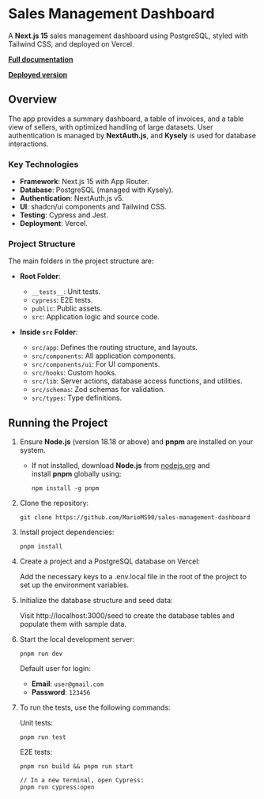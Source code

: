 # Sales Management Dashboard

A **Next.js 15** sales management dashboard using PostgreSQL, styled with Tailwind CSS, and deployed on Vercel.

**[Full documentation](https://github.com/MarioMS90/sales-management-dashboard/wiki/Sales-Management-Dashboard-%E2%80%90-Documentation)**

**[Deployed version](https://a-safe-technical-test-roan.vercel.app/sign-in)**

## Overview

The app provides a summary dashboard, a table of invoices, and a table view of sellers, with optimized handling of large datasets. User authentication is managed by **NextAuth.js**, and **Kysely** is used for database interactions.

### Key Technologies

- **Framework**: Next.js 15 with App Router.
- **Database**: PostgreSQL (managed with Kysely).
- **Authentication**: NextAuth.js v5.
- **UI**: shadcn/ui components and Tailwind CSS.
- **Testing**: Cypress and Jest.
- **Deployment**: Vercel.

### Project Structure

The main folders in the project structure are:

- **Root Folder**:

  - `__tests__`: Unit tests.
  - `cypress`: E2E tests.
  - `public`: Public assets.
  - `src`: Application logic and source code.

- **Inside `src` Folder**:
  - `src/app`: Defines the routing structure, and layouts.
  - `src/components`: All application components.
  - `src/components/ui`: For UI components.
  - `src/hooks`: Custom hooks.
  - `src/lib`: Server actions, database access functions, and utilities.
  - `src/schemas`: Zod schemas for validation.
  - `src/types`: Type definitions.

## Running the Project

1. Ensure **Node.js** (version 18.18 or above) and **pnpm** are installed on your system.

   - If not installed, download **Node.js** from [nodejs.org](https://nodejs.org/) and install **pnpm** globally using:
     ```shell
     npm install -g pnpm
     ```

2. Clone the repository:

   ```shell
   git clone https://github.com/MarioMS90/sales-management-dashboard
   ```

3. Install project dependencies:

   ```shell
   pnpm install
   ```

4. Create a project and a PostgreSQL database on Vercel:

   Add the necessary keys to a .env.local file in the root of the project to set up the environment variables.

5. Initialize the database structure and seed data:

   Visit http://localhost:3000/seed to create the database tables and populate them with sample data.

6. Start the local development server:

   ```shell
   pnpm run dev
   ```

   Default user for login:

   - **Email**: `user@gmail.com`
   - **Password**: `123456`

7. To run the tests, use the following commands:

   Unit tests:

   ```shell
   pnpm run test
   ```

   E2E tests:

   ```shell
   pnpm run build && pnpm run start

   // In a new terminal, open Cypress:
   pnpm run cypress:open
   ```
